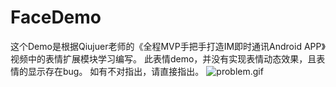 # FaceDemo
这个Demo是根据Qiujuer老师的《全程MVP手把手打造IM即时通讯Android APP》视频中的表情扩展模块学习编写。
此表情demo，并没有实现表情动态效果，且表情的显示存在bug。
如有不对指出，请直接指出。
![problem.gif](https://upload-images.jianshu.io/upload_images/2194177-5562c4618f353881.gif?imageMogr2/auto-orient/strip)
